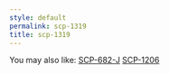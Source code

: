 ```yaml
---
style: default
permalink: scp-1319
title: scp-1319
---
```

You may also like:
[SCP-682-J](http://scp-wiki.net/scp-682-j)
[SCP-1206](http://scp-wiki.net/scp-1206)